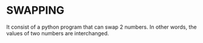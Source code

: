 # SWAPPING
It consist of a python program that can swap 2 numbers.
In other words, the values of two numbers are interchanged.
